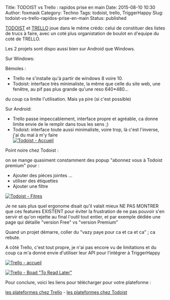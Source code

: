 Title: TODOIST vs Trello : rapidos prise en main
Date: 2015-08-10 10:30
Author: foxmask
Category: Techno
Tags: todoist, trello, TriggerHappy
Slug: todoist-vs-trello-rapidos-prise-en-main
Status: published

[TODOIST](https://todoist.com/) et [TRELLO](https://trello.com/) joue
dans le même crédo: celui de constituer des listes de trucs à faire,
avec un coté plus organistation de boulot en d'equipe du coté de TRELLO.

Les 2 projets sont dispo aussi bien sur Android que Windows.

Sur Windows:

Bémoles :

-   Trello ne s'installe qu'à partir de windows 8 voire 10.
-   Todoist: interface très minimaliste, la même que celle du site web,
    une fenêtre, au pif pas plus grande qu'une reso 640\*480...

du coup ca limite l'utilisation. Mais ya pire (si c'est possible)

Sur Android:

-   Trello passe impeccablement, interface propre et agréable, ca donne
    limite envie de le remplir dans tous les sens ;)
-   Todoist: interface toute aussi minimaliste, voire trop, là c'est
    l'inverse, j'ai du mal à m'y faire  
    [![Todoist -
    Accueil](/static/2015/08/Screenshot_2015-08-07-19-11-36-576x1024.png)](/static/2015/08/Screenshot_2015-08-07-19-11-36.png)

Point noire chez Todoist :

on se mange quasiment constamment des popup "abonnez vous à Todoist
premium" pour :  
- Ajouter des pièces jointes ...  
- utiliser des étiquettes  
- Ajouter une filtre

[![Todoist -
Fitres](/static/2015/08/Screenshot_2015-08-07-19-11-56-576x1024.png)](/static/2015/08/Screenshot_2015-08-07-19-11-56.png)

Je ne sais plus quel ergonome disait qu'il valait mieux NE PAS MONTRER
que ces features EXISTENT pour éviter la frustration de ne pas pouvoir
s'en servir et qu'on rejette au final l'outil tout entier, et par
exemple dédiée une page qui détaille "version Free" vs "version Premium"

Quand un projet démarre, coller du "vazy paye pour ca et ca et ca" ; ca
rebute.

A côté Trello, c'est tout propre, je n'ai pas encore vu de limitations
et du coup ca m'a donné envie d'utiliser leur API pour l'intégrer à
TriggerHappy

[![Trello -
accueil](/static/2015/08/Screenshot_2015-08-07-19-11-03-576x1024.png)](/static/2015/08/Screenshot_2015-08-07-19-11-03.png)

[![Trello - Boad "To Read
Later"](/static/2015/08/Screenshot_2015-08-07-19-11-14-576x1024.png)](/static/2015/08/Screenshot_2015-08-07-19-11-14.png)

Pour conclure, voici les liens pour télécharger pour votre plateforme :

[les plateformes chez Trello](https://trello.com/platforms) - [les
plateformes chez Todoist](https://win.todoist.com/Help/Apps)

